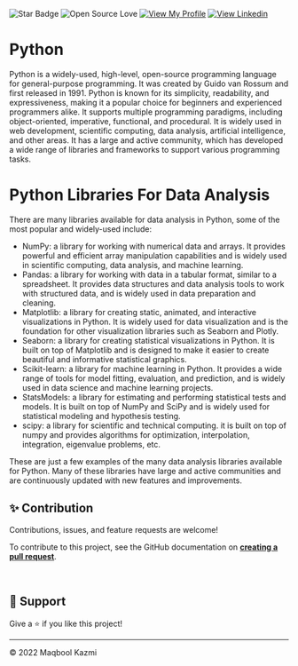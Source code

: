 ![Star Badge](https://img.shields.io/static/v1?label=%F0%9F%8C%9F&message=If%20Useful&style=style=flat&color=BC4E99)
![Open Source Love](https://badges.frapsoft.com/os/v1/open-source.svg?v=103)
[![View My Profile](https://img.shields.io/badge/View-My_Profile-green?logo=GitHub)](https://github.com/maqboolkazmii)
[![View Linkedin](https://img.shields.io/badge/View-My_Linkedin-blue?logo=Linkedin)](https://www.linkedin.com/in/maqboolkazmi/)



# Python
Python is a widely-used, high-level, open-source programming language for general-purpose programming. It was created by Guido van Rossum and first released in 1991. Python is known for its simplicity, readability, and expressiveness, making it a popular choice for beginners and experienced programmers alike. It supports multiple programming paradigms, including object-oriented, imperative, functional, and procedural. It is widely used in web development, scientific computing, data analysis, artificial intelligence, and other areas. It has a large and active community, which has developed a wide range of libraries and frameworks to support various programming tasks.


# Python Libraries For Data Analysis 
There are many libraries available for data analysis in Python, some of the most popular and widely-used include:

- NumPy: a library for working with numerical data and arrays. It provides powerful and efficient array manipulation capabilities and is widely used in scientific computing, data analysis, and machine learning.
- Pandas: a library for working with data in a tabular format, similar to a spreadsheet. It provides data structures and data analysis tools to work with structured data, and is widely used in data preparation and cleaning.
- Matplotlib: a library for creating static, animated, and interactive visualizations in Python. It is widely used for data visualization and is the foundation for other visualization libraries such as Seaborn and Plotly.
- Seaborn: a library for creating statistical visualizations in Python. It is built on top of Matplotlib and is designed to make it easier to create beautiful and informative statistical graphics.
- Scikit-learn: a library for machine learning in Python. It provides a wide range of tools for model fitting, evaluation, and prediction, and is widely used in data science and machine learning projects.
- StatsModels: a library for estimating and performing statistical tests and models. It is built on top of NumPy and SciPy and is widely used for statistical modeling and hypothesis testing.
- scipy: a library for scientific and technical computing. it is built on top of numpy and provides algorithms for optimization, interpolation, integration, eigenvalue problems, etc.

These are just a few examples of the many data analysis libraries available for Python. Many of these libraries have large and active communities and are continuously updated with new features and improvements.



## ✨ Contribution

Contributions, issues, and feature requests are welcome!

To contribute to this project, see the GitHub documentation on **[creating a pull request](https://help.github.com/en/github/collaborating-with-issues-and-pull-requests/creating-a-pull-request)**.

<br>

## 👏 Support

Give a ⭐️ if you like this project!
___________________________________

<p>&copy; 2022 Maqbool Kazmi</p>
